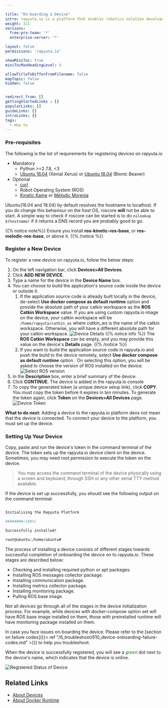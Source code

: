 ```yaml
---

title: "On-boarding a Device"
intro: rapyuta.io is a platform that enables robotics solution development by providing the necessary software infrastructure and facilitating the interaction between multiple stakeholders who contribute to the solution development.
weight: 321
versions:
  free-pro-team: '*'
  enterprise-server: '*'

layout: false
permissions: 'rapyuta.io'

showMiniToc: true
miniTocMaxHeadingLevel: 4

allowTitleToDifferFromFilename: false
mapTopic: false
hidden: false


redirect_from: []
gettingStartedLinks : []
popularLinks: []
guideLinks: []
introLinks: {}
tags:
  - How to
---
```


### Pre-requisites

The following is the list of requirements for registering devices
on rapyuta.io

* Mandatory
   * Python >=2.7.8, <3
   * [Ubuntu 16.04](http://releases.ubuntu.com/16.04/) (Xenial Xerus)
 or [Ubuntu 18.04](http://releases.ubuntu.com/18.04/) (Bionic Beaver)
* Optional
    * [curl](https://curl.haxx.se/)
    * Robot Operating System (ROS)
    * [Kinetic Kame](http://wiki.ros.org/kinetic) or [Melodic Morenia](http://wiki.ros.org/melodic)

Ubuntu(16.04 and 18.04) by default resolves the hostname to localhost. If you do change this behaviour on the host OS, roscore **will** not be able to start. A simple way to check if roscore can be started is to do `nslookup $(hostname)` if it returns a DNS record you are probably good to go.

{{% notice note%}}
Ensure you install **ros-kinetic-ros-base**, or **ros-melodic-ros-base**, or above it.
{{% /notice %}}

### Register a New Device
To register a new device on rapyuta.io, follow the below steps:

1. On the left navigation bar, click **Devices>All Devices**.
2. Click **ADD NEW DEVICE**.
3. Type a name for the device in the **Device Name** box.
4. You can choose to build the application's source code inside the device or outside it.
   1. If the application source code is already built locally in the device, de-select **Use docker compose as default runtime** option and provide the absolute path of your catkin workspace as
   the **ROS Catkin Workspace** value. If you are using custom rapyuta.io
   image on the device, your catkin workspace will be
   `/home/rapyuta/catkin_ws` where *catkin_ws* is the name of the catkin workspace.
   Otherwise, you will have a different absolute path for your catkin workspace.
     ![Device Details](/images/getting-started/add-new-device/device-details.png?classes=border,shadow&width=40pc)
   {{% notice info %}}
   The **ROS Catkin Workspace** can be empty, and you may provide this value on
   the device's **Details** page.
   {{% /notice %}}
   2. If you want to build the application source code in rapyuta.io and push the build to the device remotely, select **Use docker compose as default runtime** option . On selecting this option, you will be asked to choose the version of ROS installed on the device.
   ![Select ROS version](/images/getting-started/add-new-device/select-ROS-version.png?classes=border,shadow&width=40pc)
6. In the **Description** box, enter a brief summary of the device.
7. Click **CONTINUE**. The device is added in the rapyuta.io console
8.  To copy the generated token (a unique device setup link), click **COPY**.    
   You must copy the token before it expires in *ten* minutes. To generate
   the token again, click **Token** on the **Devices>All Devices** page.
   ![Device Token](/images/getting-started/add-new-device/device-token.png?classes=border,shadow&width=40pc)


**What to do next:** Adding a device to the rapyuta.io platform deos not mean that the device is connected. To connect your device to the platform, you must set up the device.

### Setting Up Your Device

Copy, paste and run the device's token in the command terminal
of the device. The token sets up the rapyuta.io device client on
the device. Sometimes, you may need root permission to execute
the token on the device.

>  You may access the command terminal of the device physically using a screen and keyboard, through SSH or any other serial TTY method available.



If the device is set up successfully, you should see the following output
on the command terminal:

```bash

Initialising the Rapyuta Platform

########(100%)

Successfully installed!

root@ubuntu:/home/ubuntu#

```

The process of installing a device consists of different stages towards
successful completion of onboarding the device on to rapyuta.io.
These stages are described below:

* Checking and installing required python or apt packages.
* Installing ROS messages collector package.
* Installing communication package.
* Installing metrics collector package.
* Installing monitoring package.
* Pulling ROS base image.



Not all devices go through all of the stages in the device initialization
process. For example, while devices with docker-compose option set will
have ROS base image installed on them, those with preinstalled runtime
will have monitoring package installed on them.





In case you face issues on-boarding the device. Please refer to the [section on failure codes]({{< ref "/6_troubleshoot/610_device-onboarding-failure-codes.md" >}}) to help you troubleshoot.




When the device is successfully registered, you will see a
<span style="color:green">*green*</span> dot next to the
device's name, which indicates that the device is online.


![Registered Status of Device](/images/getting-started/add-new-device/demo-device.png?classes=border,shadow&width=40pc)


## Related Links
* [About Devices](/1_understanding-rio/12_core-concepts/#device-management)
* [About Docker Runtime](/5_deep-dives/51_managing-devices/511_device-runtime/#dockercompose-runtime-for-device)